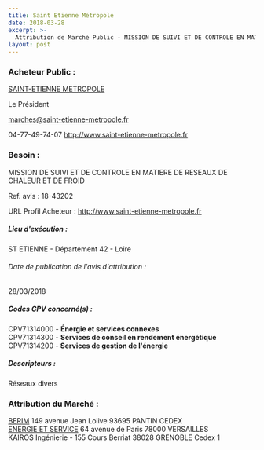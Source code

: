 ```yaml
---
title: Saint Etienne Métropole
date: 2018-03-28
excerpt: >-
  Attribution de Marché Public - MISSION DE SUIVI ET DE CONTROLE EN MATIERE DE RESEAUX DE CHALEUR ET DE FROID
layout: post
---
```


### Acheteur Public : 
<a href="/acheteur-137/siren-244200770"> SAINT-ETIENNE METROPOLE</a><br/>

Le Président

marches@saint-etienne-metropole.fr

04-77-49-74-07
http://www.saint-etienne-metropole.fr
### Besoin :

MISSION DE SUIVI ET DE CONTROLE EN MATIERE DE RESEAUX DE CHALEUR ET DE FROID

Ref. avis : 18-43202

URL Profil Acheteur : http://www.saint-etienne-metropole.fr

##### Lieu d'exécution :

ST ETIENNE - Département 42 - Loire

###### Date de publication de l'avis d'attribution : 
28/03/2018

##### Codes CPV concerné(s) :
CPV71314000 - **Énergie et services connexes** <br/>
CPV71314300 - **Services de conseil en rendement énergétique** <br/>
CPV71314200 - **Services de gestion de l'énergie** <br/>

##### Descripteurs :
Réseaux divers <br/>

### Attribution du Marché :
<a href="/entreprise-572/siren-572028629"> BERIM</a>    149 avenue Jean Lolive 93695 PANTIN CEDEX <br/>
<a href="/entreprise-548/siren-338335201"> ENERGIE ET SERVICE</a>    64 avenue de Paris 78000 VERSAILLES <br/>
KAIROS Ingénierie - 155 Cours Berriat 38028 GRENOBLE Cedex 1 <br/>
